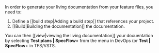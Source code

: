 In order to generate your living documentation from your feature files, you need to:

1. Define a [[build step|Adding a build step]] that references your project.
1. [[Build|Building the documentation]] the documentation.

You can then [[view|viewing the living documentation]] your docuentation by selecting **Test plans | SpecFlow+** from the menu in DevOps (or **Test | SpecFlow+** in TFS/VSTS.